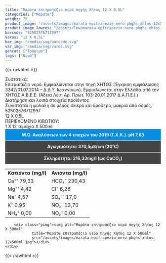 ```yaml
---
title: "Μαράτα επιτραπέζιο νερό πηγής Χήτος 12 Χ 0,5L"
categories: ["Μαράτα"]
weight: 75
product_image: "/assets/images/marata-epitrapezio-nero-phghs-xhtos-12x500ml.jpg"
product_image_lowres: "/assets/low/marata-epitrapezio-nero-phghs-xhtos-12x500ml.jpg"
barcode: "52502576712997"
varos: "12 Χ 0,5L"
bar_img: "/media/svg/barcode.svg"
var_img: "/media/svg/varos.svg"
gencat: ["Τρόφιμα"]
tags: ["Νερά"]
---
```

{{< rawhtml >}}

<div class="sload258">
    <div class="product">
        <div id="sistatika">Συστατικά:</div>
        <div class="alltext">Επιτραπέζιο νερό. Εμφιαλώνεται στην πηγή ΧΗΤΟΣ (Έγκριση εμφιάλωσης 3342/01.07.2014 – Δ.Δ.Υ.
            Ιωαννίνων). Εμφιαλώνεται στην Ελλάδα από την ΧΗΤΟΣ Α.Β.Ε.Ε. (Άδεια Λειτ. Αρ. Πρωτ. 103-20.01.2017
            Δ.Α.Π.Ε.Ι.)</div>
        <div id="loipa">Διατήρηση και λοιπά στοιχεία προϊόντος</div>
        <div class="alltext">Συνιστάται η φύλαξη σε μέρος σκιερό και δροσερό, μακριά από οσμές.</div>
        <div id="barcode">
            <div id="barimage1"></div><span id="bartext">52502576712997</span>
        </div>
        <div id="varos">
            <div id="varosimage1"></div><span id="varostext">12 Χ 0,5L</span>
        </div>
        <div id="kivotio">ΠΕΡΙΕΧΟΜΕΝΟ ΚΙΒΩΤΙΟΥ:<br>1 Χ 12 τεμάχια Χ 500ml</div>
        <div style="background:#048ee2;color:#fff;padding:10px;text-align:center;border-bottom:1px solid #fff"><b>Μ.Ο.
                Αναλύσεων των 4 εποχών του 2019 (Γ.X.K.). pH 7,63</b></div>
        <div style="background:#444;color:#fff;padding:10px;text-align:center;border-bottom:1px solid #fff">
            <b>Αγωγιμότητα: 370,5µS/cm (20˚C)</b></div>
        <div style="background:#444;color:#fff;padding:10px;text-align:center"><b>Σκληρότητα: 216,33mg/l (ως CaCO₃)</b>
        </div>
<div class="tabout">
    <table id="diatable">
        <tbody>
        <tr>
        <td>
        <b>Κατιόντα (mg/l)</b>
        </td>
        <td>
        <b>Ανιόντα (mg/l)</b>
        </td>
        </tr>
        <tr>
        <td>
        Ca⁺⁺ 79,33
        </td>
        <td>
        HCO₃⁻ 230,43
        </td>
        </tr>
        <tr>
        <td>
        Mg⁺⁺ 4,42
        </td>
        <td>
        Cl⁻ 6,26
        </td>
        </tr>
        <tr>
        <td>
        Na⁺ 4,57
        </td>
        <td>
        SO₄⁻⁻ 17,0
        </td>
        </tr>
        <tr>
        <td>
        K⁺ 0,95
        </td>
        <td>
        NO₃⁻ 13,70
        </td>
        </tr>
        <tr>
        <td>
        NH₄⁺ 0,00
        </td>
        <td>
        NO₂⁻ 0,00
        </td>
        </tr>
        </tbody>
        </table>
</div>
<div class="keno"></div>
    
        <div class="pimg"><img alt="Μαράτα επιτραπέζιο νερό πηγής Χήτος 12 Χ 500ml"
                title="Μαράτα επιτραπέζιο νερό πηγής Χήτος 12 Χ 500ml"
                src="/assets/images/marata-epitrapezio-nero-phghs-xhtos-12x500ml.jpg"></div>
    </div>
</div>
{{< /rawhtml >}}
